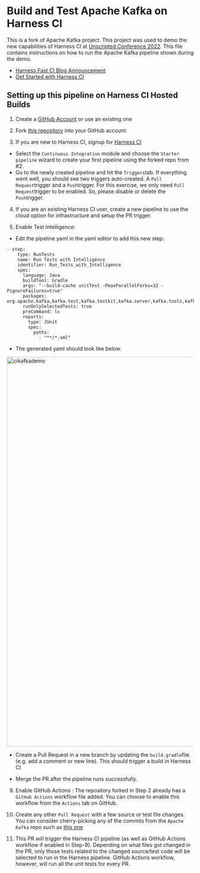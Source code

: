 # Build and Test Apache Kafka on Harness CI

This is a fork of Apache Kafka project. This project was used to demo the new capabilities of Harness CI at [Unscripted Conference 2022](https://www.unscriptedconf.io/). This file contains instructions on how to run the Apache Kafka pipeline shown during the demo.

- [Harness Fast CI Blog Announcement](https://harness.io/blog/announcing-speed-enhancements-and-hosted-builds-for-harness-ci)
- [Get Started with Harness CI](https://harness.io/products/continuous-integration)

## Setting up this pipeline on Harness CI Hosted Builds

1. Create a [GitHub Account](https://github.com) or use an existing one

2. Fork [this repository](https://github.com/harness-community/kafka/fork) into your GitHub account. 

3. If you are new to Harness CI, signup for [Harness CI](https://app.harness.io/auth/#/signup)
  * Select the `Continuous Integration` module and choose the `Starter pipeline` wizard to create your first pipeline using the forked repo from #2.
  * Go to the newly created pipeline and hit the `Triggers`tab. If everything went well, you should see two triggers auto-created. A `Pull Request`trigger and a `Push`trigger. For this exercise, we only need `Pull Request`trigger to be enabled. So, please disable or delete the `Push`trigger.

4. If you are an existing Harness CI user, create a new pipeline to use the cloud option for infrastructure and setup the PR trigger.

5. Enable Test Intelligence:

* Edit the pipeline yaml in the yaml editor to add this new step:
```
- step:
    type: RunTests
    name: Run Tests with Intelligence
    identifier: Run_Tests_with_Intelligence
    spec:
      language: Java
      buildTool: Gradle
      args: "--build-cache unitTest -PmaxParallelForks=32 -PignoreFailures=true"
      packages: org.apache.kafka,kafka.test,kafka.testkit,kafka.server,kafka.tools,kafka.examples,test.plugins
      runOnlySelectedTests: true
      preCommand: ls
      reports:
        type: JUnit
        spec:
          paths:
            - "**/*.xml"
```
* The generated yaml should look like below.
<img width="1050" alt="cikafkademo" src="https://user-images.githubusercontent.com/1132652/202065467-9ed42c8b-bc55-4971-9c2d-14be8dd81b03.png">

* Create a Pull Request in a new branch by updating the `build.gradle`file. (e.g. add a comment or new line). This should trigger a build in Harness CI

* Merge the PR after the pipeline runs successfully.

9. Enable GitHub Actions : The repository forked in Step 2 already has a `GitHub Actions` workflow file added. You can choose to enable this workflow from the `Actions` tab on GitHub.

10. Create any other `Pull Request` with a few source or test file changes. You can consider cherry-picking any of the commits from the `Apache Kafka` repo such as [this one](https://github.com/harness-community/kafka/pull/2)

11. This PR will trigger the Harness CI pipeline (as well as GitHub Actions workflow if enabled in Step-9). Depending on what files got changed in the PR, only those tests related to the changed source/test code will be selected to run in the Harness pipeline. GitHub Actions workflow, however, will run all the unit tests for every PR.
